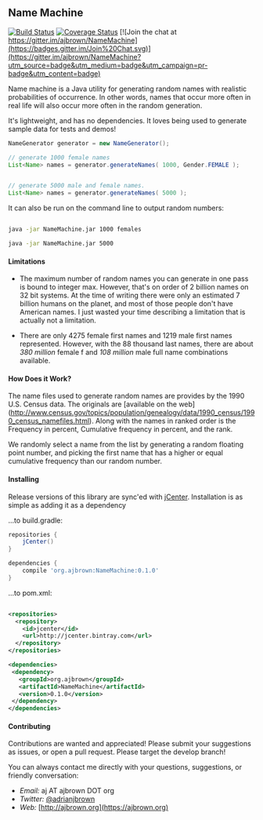 Name Machine
-----------------------
[![Build Status](https://travis-ci.org/ajbrown/NameMachine.svg?branch=develop)](https://travis-ci.org/ajbrown/NameMachine)
[![Coverage Status](https://coveralls.io/repos/ajbrown/NameMachine/badge.svg?branch=develop)](https://coveralls.io/r/ajbrown/NameMachine)
[![Join the chat at https://gitter.im/ajbrown/NameMachine](https://badges.gitter.im/Join%20Chat.svg)](https://gitter.im/ajbrown/NameMachine?utm_source=badge&utm_medium=badge&utm_campaign=pr-badge&utm_content=badge)


Name machine is a Java utility for generating random names with realistic probabilities of occurrence.  In other words,
names that occur more often in real life will also occur more often in the random generation.

It's lightweight, and has no dependencies.  It loves being used to generate sample data for tests and demos!


```java
NameGenerator generator = new NameGenerator();

// generate 1000 female names
List<Name> names = generator.generateNames( 1000, Gender.FEMALE );


// generate 5000 male and female names.
List<Name> names = generator.generateNames( 5000 );
```

It can also be run on the command line to output random numbers:

```bash

java -jar NameMachine.jar 1000 females

java -jar NameMachine.jar 5000

```


#### Limitations

- The maximum number of random names you can generate in one pass is bound to integer max.  However, that's on order of 2 billion names on 32 bit systems.  At the time of writing there were only an estimated 7 billion humans on the planet, and most of those people don't have American names.  I just wasted your time describing a limitation that is actually not a limitation.

- There are only 4275 female first names and 1219 male first names represented.  However, with the 88 thousand last names, there are about *380 million* female f and *108 million* male full name combinations available.


#### How Does it Work?

The name files used to generate random names are provides by the 1990 U.S. Census data.  The originals are [available on the web]
(http://www.census.gov/topics/population/genealogy/data/1990_census/1990_census_namefiles.html).  Along with the
names in ranked order is the Frequency in percent, Cumulative frequency in percent, and the rank.

We randomly select a name from the list by generating a random floating point number, and picking the first name that has a higher or equal
cumulative frequency than our random number.

#### Installing

Release versions of this library are sync'ed with [jCenter](https://bintray.com/bintray/jcenter).  Installation is as simple as adding it as a dependency

...to build.gradle:
```groovy
repositories {
    jCenter()
}

dependencies {
    compile 'org.ajbrown:NameMachine:0.1.0'
}
```


...to pom.xml:
```xml

<repositories>
  <repository>
    <id>jcenter</id>
    <url>http://jcenter.bintray.com</url>
  </repository>
</repositories>

<dependencies>
 <dependency>
   <groupId>org.ajbrown</groupId>
   <artifactId>NameMachine</artifactId>
   <version>0.1.0</version>
 </dependency>
</dependencies>
```

#### Contributing

Contributions are wanted and appreciated!  Please submit your suggestions as issues, or open a pull request.  Please
target the develop branch!

You can always contact me directly with your questions, suggestions, or friendly conversation:

- *Email:* aj AT ajbrown DOT org
- *Twitter:* [@adrianjbrown](https://twitter.com/adrianjbrown)
- *Web:* [http://ajbrown.org](https://ajbrown.org)
